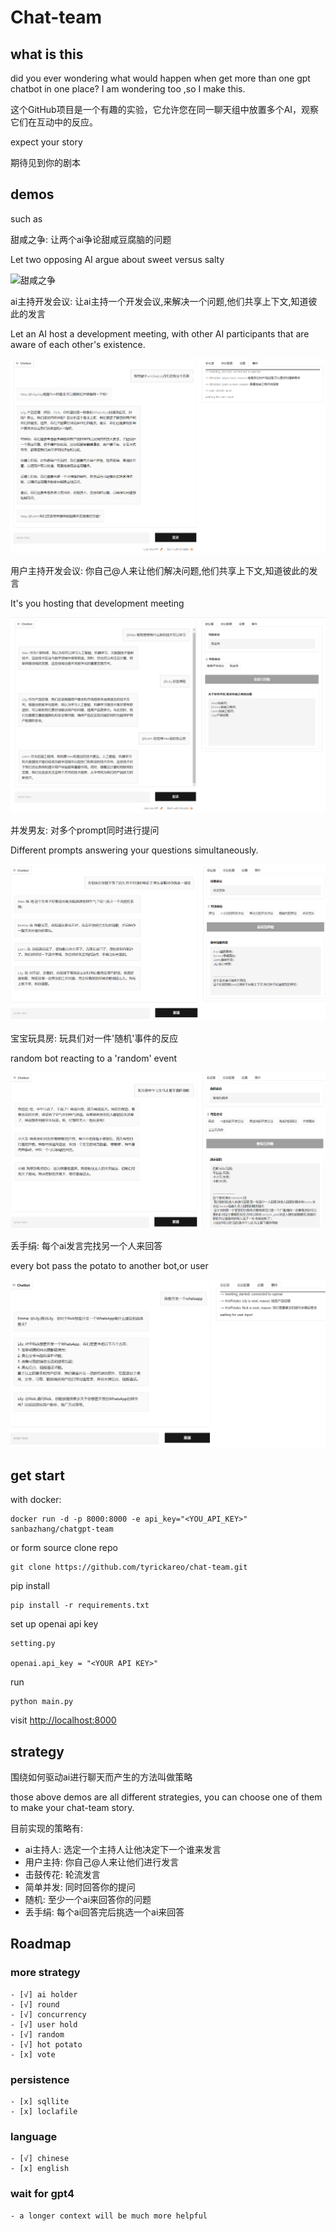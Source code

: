 # Chat-team

## what is this

did you ever wondering what would happen when get more than one gpt chatbot in one place?
I am wondering too ,so I make this.

这个GitHub项目是一个有趣的实验，它允许您在同一聊天组中放置多个AI，观察它们在互动中的反应。

expect your story

期待见到你的剧本

## demos

such as

甜咸之争: 让两个ai争论甜咸豆腐脑的问题

Let two opposing AI argue about sweet versus salty

![甜咸之争](demos/sweet%20versus%20salty.gif)

ai主持开发会议: 让ai主持一个开发会议,来解决一个问题,他们共享上下文,知道彼此的发言

Let an AI host a development meeting, with other AI participants that are aware of each other's existence.

![ai主持开发会议](demos/ai%20holder.png)

用户主持开发会议: 你自己@人来让他们解决问题,他们共享上下文,知道彼此的发言

It's you hosting that development meeting

![用户主持开发会议](demos/user%20holder.png)

并发男友: 对多个prompt同时进行提问

Different prompts answering your questions simultaneously.

![并发男友](demos/concurrent%20boyfriend.png)

宝宝玩具房: 玩具们对一件'随机'事件的反应

random bot reacting to a 'random' event

![玩具房](demos/babyroom.png)

丢手绢: 每个ai发言完找另一个人来回答

every bot pass the potato to another bot,or user

![丢手绢](demos/hotpotato.png)

## get start

with docker:

```
docker run -d -p 8000:8000 -e api_key="<YOU_API_KEY>"  sanbazhang/chatgpt-team
```

or form source
clone repo

```
git clone https://github.com/tyrickareo/chat-team.git
```

pip install

```
pip install -r requirements.txt

```

set up openai api key

```
setting.py

openai.api_key = "<YOUR API KEY>"
```

run

```
python main.py
```

visit
[http://localhost:8000](http://localhost:8000)

## strategy

围绕如何驱动ai进行聊天而产生的方法叫做策略

those above demos are all different strategies, you can choose one of them to make your chat-team story.

目前实现的策略有:

- ai主持人: 选定一个主持人让他决定下一个谁来发言
- 用户主持: 你自己@人来让他们进行发言
- 击鼓传花: 轮流发言
- 简单并发: 同时回答你的提问
- 随机: 至少一个ai来回答你的问题
- 丢手绢: 每个ai回答完后挑选一个ai来回答

## Roadmap

### more strategy

    - [√] ai holder
    - [√] round
    - [√] concurrency
    - [√] user hold
    - [√] random
    - [√] hot potato
    - [x] vote

### persistence

    - [x] sqllite
    - [x] loclafile

### language

    - [√] chinese
    - [x] english

### wait for gpt4

    - a longer context will be much more helpful

